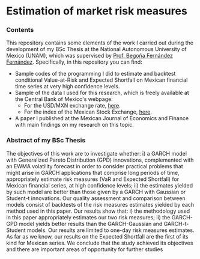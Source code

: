 # Estimation of market risk measures

### Contents

This repository contains some elements of the work I carried out during the development of my BSc Thesis at the National Autonomous University of Mexico (UNAM), which was supervised by [Prof. Begoña Fernández Fernández](https://scholar.google.com.mx/citations?hl=en&user=EI78r4cAAAAJ&view_op=list_works). Specifically, in this repository you can find:
- Sample codes of the programming I did to estimate and backtest conditional Value-at-Risk and Expected Shortfall on Mexican financial time series at very high confidence levels.
- Sample of the data I used for this research, which is freely available at the Central Bank of Mexico's webpage:
  - For the USD/MXN exchange rate, [here](https://www.banxico.org.mx/SieInternet/consultarDirectorioInternetAction.do?sector=6&accion=consultarCuadro&idCuadro=CF102&locale=es).
  - For the index of the Mexican Stock Exchange, [here](https://www.banxico.org.mx/SieInternet/consultarDirectorioInternetAction.do?sector=7&accion=consultarCuadroAnalitico&idCuadro=CA54&locale=es).
- A paper I published at the Mexican Journal of Economics and Finance with main findings on my research on this topic.

### Abstract of my BSc Thesis

The objectives of this work are to investigate whether: i) a GARCH model with Generalized Pareto Distribution (GPD) innovations, complemented with an EWMA volatility forecast in order to consider practical problems that might arise in GARCH applications that comprise long periods of time, appropriately estimate risk measures (VaR and Expected Shortfall) for Mexican financial series, at high confidence levels; ii) the estimates yielded by such model are better than those given by a GARCH with Gaussian or Student-t innovations. Our quality assessment and comparison between models consist of backtests of the risk measures estimates yielded by each method used in this paper. Our results show that: i) the methodology used in this paper appropriately estimates our two risk measures; ii) the GARCH-GPD model yields better results than the GARCH-Gaussian and GARCH-t-Student models. Our results are limited to one-day risk measures estimates. As far as we know, our results on the Expected Shortfall are the first of its kind for Mexican series. We conclude that the study achieved its objectives and there are important areas of opportunity for further studies
